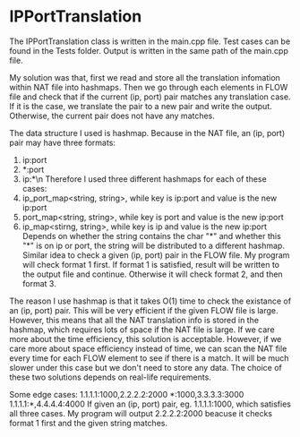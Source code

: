 # IPPortTranslation


The IPPortTranslation class is written in the main.cpp file. Test cases can be found in the Tests folder. Output is written in the same path of the main.cpp file.


My solution was that, first we read and store all the translation infomation within NAT file into hashmaps. Then we go through each elements in FLOW file and check that if the current (ip, port) pair matches any translation case. If it is the case, we translate the pair to a new pair and write the output. Otherwise, the current pair does not have any matches.


The data structure I used is hashmap. Because in the NAT file, an (ip, port) pair may have three formats:
1. ip:port
2. \*:port
3. ip:\*\n
Therefore I used three different hashmaps for each of these cases:
1. ip_port_map<string, string>, while key is ip:port and value is the new ip:port
2. port_map<string, string>, while key is port and value is the new ip:port
3. ip_map<stirng, string>, while key is ip and value is the new ip:port
Depends on whether the string contains the char "\*" and whether this "\*" is on ip or port, the string will be distributed to a different hashmap. Similar idea to check a given (ip, port) pair in the FLOW file. My program will check format 1 first. If format 1 is satisfied, result will be written to the output file and continue. Otherwise it will check format 2, and then format 3.


The reason I use hashmap is that it takes O(1) time to check the existance of an (ip, port) pair. This will be very efficient if the given FLOW file is large. However, this means that all the NAT translation info is stored in the hashmap, which requires lots of space if the NAT file is large. If we care more about the time efficiency, this solution is acceptable. However, if we care more about space efficiency instead of time, we can scan the NAT file every time for each FLOW element to see if there is a match. It will be much slower under this case but we don't need to store any data. The choice of these two solutions depends on real-life requirements.


Some edge cases:
1.1.1.1:1000,2.2.2.2:2000
\*:1000,3.3.3.3:3000
1.1.1.1:\*,4.4.4.4:4000
If given an (ip, port) pair, eg. 1.1.1.1:1000, which satisfies all three cases. My program will output 2.2.2.2:2000 beacuse it checks format 1 first and the given string matches.
